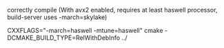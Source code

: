 correctly compile (With avx2 enabled, requires at least haswell processor, build-server uses -march=skylake)

CXXFLAGS="-march=haswell -mtune=haswell" cmake -DCMAKE_BUILD_TYPE=RelWithDebInfo ../
